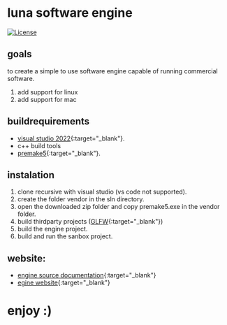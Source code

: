 # luna software engine
[![License](https://img.shields.io/github/license/TheCherno/Hazel.svg)](https://github.com/lolrobbe2/luna/blob/luna_experimental/LICENSE.txt)
## goals

to create a simple to use software engine capable of running commercial software.

1. add support for linux
2. add support for mac


## buildrequirements 
- [visual studio 2022](https://visualstudio.microsoft.com/){:target="_blank"}.
- c++ build tools 
- [premake5](https://premake.github.io/){:target="_blank"}.
## instalation
1. clone recursive with visual studio (vs code not supported).
2. create the folder vendor in the sln directory.
3. open the downloaded zip folder and copy premake5.exe in the vendor folder.
4. build thirdparty projects ([GLFW](https://www.glfw.org/){:target="_blank"})
5. build the engine project.
6. build and run the sanbox project.
## website:
   - [engine source documentation](https://lolrobbe2.github.io/luna/doxygen%20documentation/html/index.html){:target="_blank"}
   - [egine website](https://lolrobbe2.github.io/luna){:target="_blank"}
# enjoy :)
